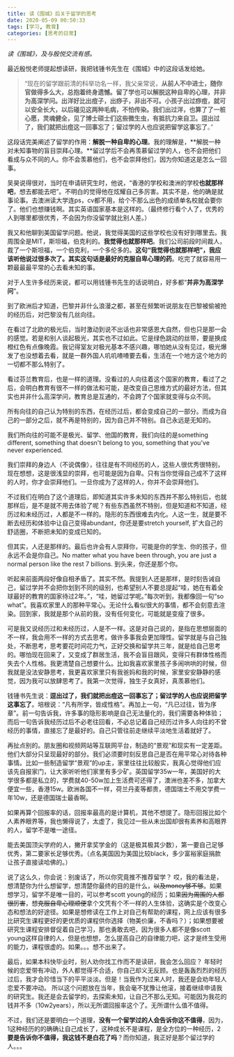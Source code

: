 ```yaml
---
title: 读《围城》后关于留学的思考
date: 2020-05-09 00:50:33
tags: [学习, 教育]
categories: [思考的日常]
---
```

*读《围城》，及与殷悦交流有感。*

最近殷悦老师提起想读研，我把钱锺书先生在《围城》中的这段话发给她。
>“现在的留学跟前清的科举功名一样，我父亲常说，**从前人不中进士，随你官做得多么大，总抱着终身遗憾。留了学也可以解脱这种自卑的心理，并非为高深学问。出洋好比出痘子，出痧子，非出不可。小孩子出过痧痘，就可以安全长大，以后碰见这两种毛病，不怕传染。我们出过洋，也算了了一桩心愿，灵魂健全，见了博士硕士们这些微生虫，有抵抗力来自卫。逗出过了，我们就把出痘这一回事忘了；留过学的人也应说把留学这事忘了**。”

这段话完美阐述了留学的作用：**解脱一种自卑的心理**。我的理解是，**解脱一种对未知事物的盲目崇拜心理。**留过学后不会再羡慕留过学的人，也不会把他们看成与众不同的人。你不会羡慕他们，也不会崇拜他们，因为你知道这是怎么一回事。

吴昊说得很对，当时在申请研究生时，他说，“香港的学校和澳洲的学校**也就那样吧**，想去都能去吧”。不明白的觉得他在炫耀自己多厉害。其实不是，他的确是就事论事。去澳洲读大学连ps，cv都不用，给个不那么出色的成绩单名校就会要你了。他们也想赚钱啊。其实英语国家基本是这样的。（最终修行看个人了，优秀的人到哪里都很优秀，不会因为你没留学就比别人差。）

我又和他聊到美国留学问题。他说，我觉得美国的这些学校也没有好到哪里去。我周围全是MIT，斯坦福，伯克利的。**我觉得也就那样吧**。我们公司前段时间裁人，裁了一个斯坦福，一个伯克利，一个多伦多的。**这句“我觉得也就那样吧”，我应该听他说过很多次了。其实这句话是最好的克服自卑心理的药**。吃完了就容易用一颗最最最平常的心去看未知的事。

对于人生许多经历来说，都可以用钱锺书先生的话说明白，好多都“**并非为高深学问**”。

到了欧洲后才知道，巴黎并非什么浪漫之都，甚至在频繁听说朋友在巴黎被偷被抢的经历后，对巴黎没有几丝向往。

在看过了北欧的极光后，当时激动到说不出话也非常感恩大自然，但也只是那一会的感觉。若是和别人谈起极光，其实也不过如此。它是绿色跳动的丝带，要是换成橙红色有点像晚霞。我记得室友对极光基本不感兴趣，哪怕她从没有见过，极光爆发了也没想着去看，就是一群外国人叽叽喳喳要去看，生活在一个地方这个地方的一切都不那么特别了。

看过芬兰教育后，也是一样的道理。没看过的人向往着这个国家的教育，看过了之后，会明白教育有很不一样的做法和可能，是改变自己思维方式的最好方法，但其实也并非什么高深学问，教育总是互通的，不会跨了个国家就变得与众不同。

所有向往的自己认为特别的东西，在经历过后，都会变成自己的一部分。而成为自己的一部分之后，就不再是特别的，因为自己并不特别。自己永远是无知的。

我们所向往的可能不是极光、留学、他国的教育，我们向往的是something different, something that doesn't belong to you, something that you've never experienced.

我们崇拜的身边人（不说偶像），往往是有不同经历的人，这些人很优秀很特别，现在想想，这是很浅显的崇拜，也可能是因为自卑。只有当你觉得自己成不了这样的人时，你才会崇拜他们。一旦你成为了这样的人，你并不会崇拜他们。

不过我们在明白了这个道理后，即知道其实许多未知的东西并不那么特别后，也就那样后，是不是就不用去体验了呢？有些东西虽然不特别，但是知道和不知道，经历过和未经历过，人都是不一样的。隐形的东西很难去内化。人这一生，就是要不断去经历和体验中让自己变得abundant，你还是要stretch yourself, 扩大自己的舒适圈，不断把未知的变成已知的。

但其实，人还是那样的。最后也许会有人崇拜你，可能是你的学生、你的孩子，但永远不会是你自己。No matter what you have been through, you are just a normal person like the rest 7 billions. 到头来，你还是那个你。

听起来前面两段好像自相矛盾了。其实不然。我提到人还是那样，是时刻告诫自己，留过学并不会把你划到不同的级别，也希望别人不要总提起“哇，她在有着全球最好的教育的国家待过2年。”，“哇，她留过学呢。”每次听到，我都像回一句“so what”。我喜欢家里人的那种平常心。无论什么看似很大的事情，都不会刻意去渲染。回到家，我就是那个从前的我，没有任何变化，可能就是变瘦了很多。

可是我又说经历过和未经历过，人是不一样。这是对自己说的，是指在思想层面的不一样，我会用不一样的方式去思考。做许多事我会更加理性。留学就是与自己独处，不断思考，思考要花时间花力气，正好交换和留学共三年，就是给自己思考的。哪怕现在回来了，又变成了群居生活，我不会盲目跟风，变得只有群体性格而失去个人性格。我更清楚自己想要什么。比如我喜欢家里孩子多闹哄哄的时候，但我就是没法安静思考，我更喜欢家里只有我爸妈和我的时候，家里安安静静的感觉，因为我可以放肆思考了。我第一次觉得，独生子女真好，真羡慕他们。

钱锺书先生说：**逗出过了，我们就把出痘这一回事忘了；留过学的人也应说把留学这事忘了**。培根说：“凡有所学，皆成性格”。再加上一句，“凡已过往，皆为序章”。前一句告诉我，许多事的隐形影响是自己无法量化的，我们需要各种体验；而后一句告诉我经历过后不必老往回看，不必总记着自己经历过许多人向往的不曾经历的事情，直接忘了是最好的。自己只管往前走继续平淡地生活着就好了。

再扯点别的。朋友圈和视频网站等互联网平台，制造的“景观”和现实有一定差距。他们大部分只呈现最好的部分。我们必须要时刻反思自己是否在用平常心对待各种事情。比如一些制造留学“景观”的up主，家里往往比较殷实，我真心觉得他们应该先自报家门，让大家听听他们家里有多少矿。英国留学35w一年，美国好的大学很多都是私立的，学费就40-50w加上生活费可还得了，澳洲也差不多，加拿大便宜一些，香港15w。欧洲各国不一样，荷兰丹麦等都贵，德国瑞士不用交学费一年10w，还是德国瑞士最香啊。

如果再算个回报率的话，回报率最高的是计算机，其他不想提了。隐形回报比如个人素养眼界等，我也懒得说了，太虚了，我见过一些从未出国却很有素养和高眼界的人，留学不是唯一途径。

能去美国顶尖学府的人，撇开拿奖学金的（这是极其极其少数），第一要自己足够优秀，第二要家长足够优秀。（点名美国因为美国比较black，多少富裕家庭捐款让孩子直接读哈佛的。）

说了这么久，你会说：别废话了，所以你究竟推不推荐留学？
哎，我的看法是，想清楚你为什么想留学，想清楚你最终的目的是什么，~~以及money够不够~~。如果想学习，留学不是唯一目的，可以参考scott young的经历；如果~~因为周围的人都很厉害~~，想~~克服自卑心理顺便~~拿个文凭有个不一样的人生体验，这确实是个改变心态和想法的好途径。如果是想修读在工作上对自己有帮助的课程，网上应该有很多比研究生课程更好的更优质的课程供你选择（物美价廉，不香吗？）；如果想要被研究生课程安排督促着自己学习，那也勇敢去吧，因为很多人都不是像scott young这样自律的人，但是也想想，怎么提高自己的自律能力吧，这才是终生受用的能力，课程很虚的。如果。。。想不出来了。

最后，如果本科快毕业时，别人劝你找工作而不是读研，我会怎么回应？
年轻时候的恋爱带有冲动，外人都觉得不合适，你自己却义无反顾。也是轰轰烈烈的经历过后，我才会珍惜当下的平平淡淡。但是！当我作为过来人时，我还是会劝年轻人恋爱不要冲动。
所以这个问题放在当年，我会毫不犹豫让他滚，接着继续申请我的研究生。我还是会去留学的，去探索未知，让自己不那么无知。可能因为我花的钱并不多（10w2years），所以无所谓回报率这个了。无所谓什么值不值得。

不过，我们还是要明白一个道理，**没有一个留学过的人会告诉你这不值得**，因为，1这种经历的的确确让自己成长了，这种成长不是课程，是全方位的一种经历，2**要是告诉你不值得，我这钱不是白花了吗**？而你知道，我正好是那个留过学的人。。。
